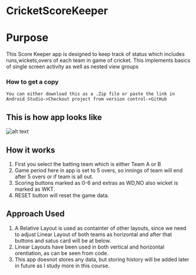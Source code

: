 # CricketScoreKeeper
# Purpose
This Score Keeper app is designed to keep track of status which includes runs,wickets,overs of each team in game of cricket.
This implements basics of single screen activity as well as nested view groups

### How to get a copy
```
You can either download this as a .Zip file or paste the link in Android Studio->Checkout project from version control->GitHub
```
## This is how app looks like
![alt text](https://github.com/manugond/CricketScoreKeeper/blob/master/CricketScreenshot.png)

## How it works
1) First you select the batting team which is either Team A or B
2) Game period here in app is set to 5 overs, so innings of team will end after 5 overs or if team is all out.
3) Scoring buttons marked as 0-6 and extras as WD,NO also wicket is marked as WKT.
4) RESET button will reset the game data.

## Approach Used
1) A Relative Layout is used as containter of other layouts, since we need to adjust Linear Layout of both teams as horizontal and after that buttons and satus card will be at below.
2) Linear Layouts have been used in both vertical and horizontal orentiation, as can be seen from code.
3) This app doesnot stores any data, but storing history will be added later in future as I study more in this course.
